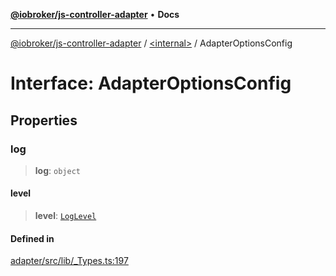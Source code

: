 [**@iobroker/js-controller-adapter**](../../README.md) • **Docs**

***

[@iobroker/js-controller-adapter](../../globals.md) / [\<internal\>](../README.md) / AdapterOptionsConfig

# Interface: AdapterOptionsConfig

## Properties

### log

> **log**: `object`

#### level

> **level**: [`LogLevel`](../type-aliases/LogLevel.md)

#### Defined in

[adapter/src/lib/\_Types.ts:197](https://github.com/ioBroker/ioBroker.js-controller/blob/98c8e13a2785a2eeac3b3ee2a60dcd41754c14ad/packages/adapter/src/lib/_Types.ts#L197)
